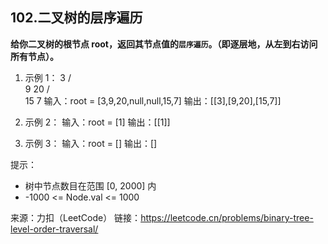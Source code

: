 ## 102.二叉树的层序遍历

**给你二叉树的根节点 root，返回其节点值的`层序遍历`。（即逐层地，从左到右访问所有节点）。**

1. 示例 1：
        3
       / \
      9  20
         / \
        15  7
   输入：root = [3,9,20,null,null,15,7]
   输出：[[3],[9,20],[15,7]]

2. 示例 2：
   输入：root = [1]
   输出：[[1]]
   
3. 示例 3：
   输入：root = []
   输出：[]

提示：

- 树中节点数目在范围 [0, 2000] 内
- -1000 <= Node.val <= 1000



来源：力扣（LeetCode）
链接：https://leetcode.cn/problems/binary-tree-level-order-traversal/